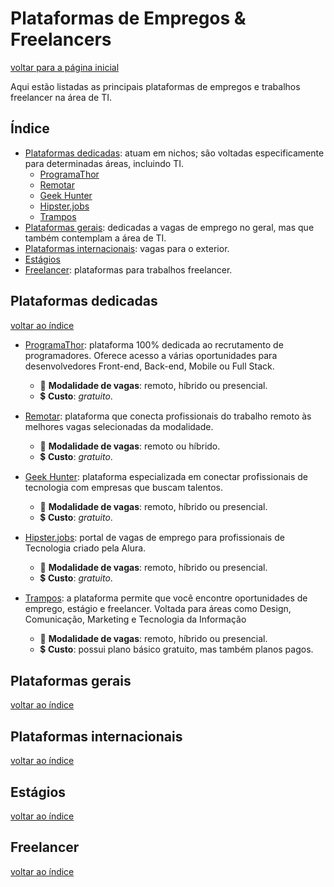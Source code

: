 # Plataformas de Empregos & Freelancers

[voltar para a página inicial](../README.md)

Aqui estão listadas as principais plataformas de empregos e trabalhos freelancer na área de TI.

## Índice

- [Plataformas dedicadas](#plataformas-dedicadas): atuam em nichos; são voltadas especificamente para determinadas áreas, incluindo TI.
  - [ProgramaThor](#programathor)
  - [Remotar](#remotar)
  - [Geek Hunter](geekhunter)
  - [Hipster.jobs](hipsterjobs)
  - [Trampos](#trampos)
- [Plataformas gerais](#plataformas-gerais): dedicadas a vagas de emprego no geral, mas que também contemplam a área de TI.
- [Plataformas internacionais](#plataformas-internacionais): vagas para o exterior.
- [Estágios](#estágios)
- [Freelancer](#freelancer): plataformas para trabalhos freelancer.

## Plataformas dedicadas

[voltar ao índice](#índice)

- <a id="programathor" target="_blank" href="https://programathor.com.br/">ProgramaThor</a>: plataforma 100% dedicada ao recrutamento de programadores. Oferece acesso a várias oportunidades para desenvolvedores Front-end, Back-end, Mobile ou Full Stack.
  - 💼 **Modalidade de vagas**: remoto, híbrido ou presencial.
  - 💲 **Custo**: *gratuito*.

- <a id="remotar" target="_blank" href="https://remotar.com.br/">Remotar</a>: plataforma que conecta profissionais do trabalho remoto às melhores vagas selecionadas da modalidade.
  - 💼 **Modalidade de vagas**: remoto ou híbrido.
  - 💲 **Custo**: *gratuito*.

- <a id="geekhunter" target="_blank" href="https://www.geekhunter.com.br/">Geek Hunter</a>: plataforma especializada em conectar profissionais de tecnologia com empresas que buscam talentos.
  - 💼 **Modalidade de vagas**: remoto, híbrido ou presencial.
  - 💲 **Custo**: *gratuito*.

- <a id="hipsterjobs" target="_blank" href="https://hipsters.jobs/">Hipster.jobs</a>: portal de vagas de emprego para profissionais de Tecnologia criado pela Alura.
  - 💼 **Modalidade de vagas**: remoto, híbrido ou presencial.
  - 💲 **Custo**: *gratuito*.

- <a id="trampos" target="_blank" href="https://trampos.co/">Trampos</a>: a plataforma permite que você encontre oportunidades de emprego, estágio e freelancer. Voltada para áreas como Design, Comunicação, Marketing e Tecnologia da Informação
  - 💼 **Modalidade de vagas**: remoto, híbrido ou presencial.
  - 💲 **Custo**: possui plano básico gratuito, mas também planos pagos.

## Plataformas gerais

[voltar ao índice](#índice)

## Plataformas internacionais

[voltar ao índice](#índice)

## Estágios

[voltar ao índice](#índice)

## Freelancer

[voltar ao índice](#índice)

<!--
- <a id="" target="_blank" href=""></a>:
  - 💼 **Modalidade de vagas**:
  - 💲 **Custo**:
-->
